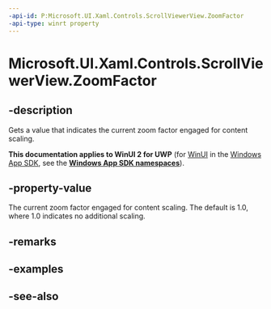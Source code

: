 ```yaml
---
-api-id: P:Microsoft.UI.Xaml.Controls.ScrollViewerView.ZoomFactor
-api-type: winrt property
---
```


<!-- Property syntax
public float ZoomFactor { get; }
-->

# Microsoft.UI.Xaml.Controls.ScrollViewerView.ZoomFactor

## -description
Gets a value that indicates the current zoom factor engaged for content scaling.

**This documentation applies to WinUI 2 for UWP** (for [WinUI](/windows/apps/winui/winui3/) in the [Windows App SDK](/windows/apps/windows-app-sdk/), see the **[Windows App SDK namespaces](/windows/windows-app-sdk/api/winrt/)**).

## -property-value
The current zoom factor engaged for content scaling. The default is 1.0, where 1.0 indicates no additional scaling.

## -remarks

## -examples

## -see-also
